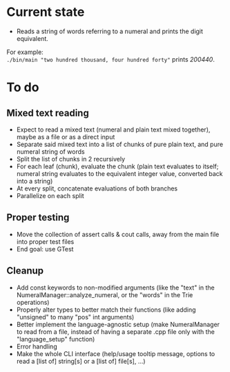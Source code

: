 # Current state
- Reads a string of words referring to a numeral and prints the digit equivalent.

For example:  
`./bin/main "two hundred thousand, four hundred forty"` prints *200440*.

# To do

## Mixed text reading
- Expect to read a mixed text (numeral and plain text mixed together), maybe as a file or as a direct input
- Separate said mixed text into a list of chunks of pure plain text, and pure numeral string of words
- Split the list of chunks in 2 recursively
- For each leaf (chunk), evaluate the chunk (plain text evaluates to itself; numeral string evaluates to the equivalent integer value, converted back into a string)
- At every split, concatenate evaluations of both branches
- Parallelize on each split

## Proper testing
- Move the collection of assert calls & cout calls, away from the main file into proper test files
- End goal: use GTest

## Cleanup
- Add const keywords to non-modified arguments (like the "text" in the NumeralManager::analyze_numeral, or the "words" in the Trie operations)
- Properly alter types to better match their functions (like adding "unsigned" to many "pos" int arguments)
- Better implement the language-agnostic setup (make NumeralManager to read from a file, instead of having a separate .cpp file only with the "language_setup" function)
- Error handling
- Make the whole CLI interface (help/usage tooltip message, options to read a [list of] string[s] or a [list of] file[s], ...)
